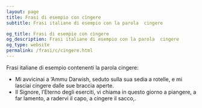 ```yaml
---
layout: page
title: Frasi di esempio con cingere 
subtitle: Frasi italiane di esempio con la parola  cingere

og_title: Frasi di esempio con cingere 
og_description: Frasi italiane di esempio con la parola  cingere
og_type: website
permalink: /frasi/c/cingere.html
---
```


Frasi italiane di esempio contenenti la parola cingere:


- Mi avvicinai a ‘Ammu Darwish, seduto sulla sua sedia a rotelle, e mi lasciai cingere dalle sue braccia aperte.
- Il Signore, l’Eterno degli eserciti, vi chiama in questo giorno a piangere, a far lamento, a radervi il capo, a cingere il sacco,.
